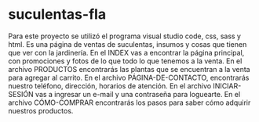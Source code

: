 # suculentas-fla
Para este proyecto se utilizó el programa visual studio code, css, sass y html.
Es una página de ventas de suculentas, insumos y cosas que tienen que ver con la jardinería.
En el INDEX vas a encontrar la página principal, con promociones y fotos de lo que todo lo que tenemos a la venta.
En el archivo PRODUCTOS encontrarás las plantas que se encuentran a la venta para agregar al carrito.
En el archivo PÁGINA-DE-CONTACTO, encontrarás nuestro teléfono, dirección, horarios de atención.
En el archivo INICIAR-SESIÓN vas a ingresar un e-mail y una contraseña para loguearte.
En el archivo CÓMO-COMPRAR encontrarás los pasos para saber cómo adquirir nuestros productos.

